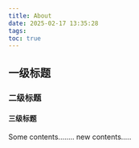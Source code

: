 ```yaml
---
title: About
date: 2025-02-17 13:35:28
tags:
toc: true
---
```


## 一级标题
### 二级标题
#### 三级标题

Some contents........
new contents.....
